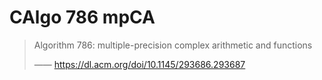 # CAlgo 786 mpCA

> Algorithm 786: multiple-precision complex arithmetic and functions
>
> —— https://dl.acm.org/doi/10.1145/293686.293687

